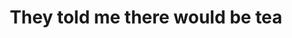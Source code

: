 ---
ee_id: '4482'
site: '1'
type: '2'
url: 2019-045-they-told-me-there-would-be-tea
title: They told me there would be tea
year: '2019'
display_year: '2019'
medium: Audio mixtape (for NTS radio)
dims:
pitch: Mixtape for NTS radio (kinda wild TBH)
ps:
live_url: https://www.nts.live/shows/guests/episodes/cory-arcangel-hampus-lindwall-18th-june-2019
related:
youtube:
related_code:
imgs: tea-mix-2019-045-db-ih--cIDu.jpg
subheading:
download:
add_credit: Cory Arcangel & Hampus Lindwall
commission:
layout: things-i-made
---